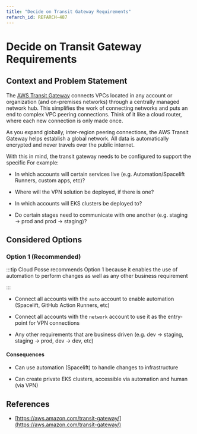```yaml
---
title: "Decide on Transit Gateway Requirements"
refarch_id: REFARCH-487
---
```


# Decide on Transit Gateway Requirements

## Context and Problem Statement

The [AWS Transit Gateway](https://aws.amazon.com/transit-gateway/) connects VPCs located in any account or organization
(and on-premises networks) through a centrally managed network hub. This simplifies the work of connecting networks and
puts an end to complex VPC peering connections. Think of it like a cloud router, where each new connection is only made
once.

As you expand globally, inter-region peering connections, the AWS Transit Gateway helps establish a global network. All
data is automatically encrypted and never travels over the public internet.

With this in mind, the transit gateway needs to be configured to support the specific For example:

- In which accounts will certain services live (e.g. Automation/Spacelift Runners, custom apps, etc)?

- Where will the VPN solution be deployed, if there is one?

- In which accounts will EKS clusters be deployed to?

- Do certain stages need to communicate with one another (e.g. staging → prod and prod → staging)?

## Considered Options

### Option 1 (Recommended)

:::tip Cloud Posse recommends Option 1 because it enables the use of automation to perform changes as well as any other
business requirement

:::

- Connect all accounts with the `auto` account to enable automation (Spacelift, GitHub Action Runners, etc)

- Connect all accounts with the `network` account to use it as the entry-point for VPN connections

- Any other requirements that are business driven (e.g. dev → staging, staging → prod, dev → dev, etc)

#### Consequences

- Can use automation (Spacelift) to handle changes to infrastructure

- Can create private EKS clusters, accessible via automation and human (via VPN)

## References

- [https://aws.amazon.com/transit-gateway/](https://aws.amazon.com/transit-gateway/)
